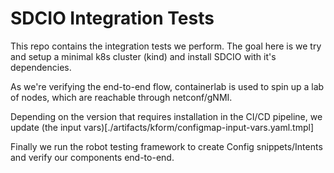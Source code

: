# SDCIO Integration Tests

This repo contains the integration tests we perform. The goal here is we try and setup a minimal k8s cluster (kind) and install SDCIO with it's dependencies.

As we're verifying the end-to-end flow, containerlab is used to spin up a lab of nodes, which are reachable through netconf/gNMI. 

Depending on the version that requires installation in the CI/CD pipeline, we update (the input vars)[./artifacts/kform/configmap-input-vars.yaml.tmpl]

Finally we run the robot testing framework to create Config snippets/Intents and verify our components end-to-end. 
